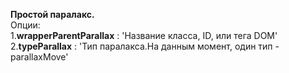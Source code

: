 **Простой паралакс.**  <br>
Опции: <br>
  1.**wrapperParentParallax** : 'Название класса, ID, или тега DOM'<br>
  2.**typeParallax** : 'Тип паралакса.На данным момент, один тип - parallaxMove'

